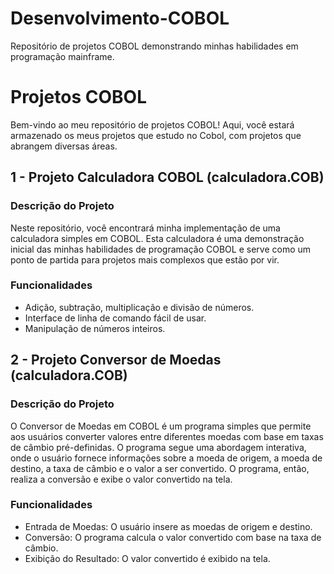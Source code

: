 # Desenvolvimento-COBOL
Repositório de projetos COBOL demonstrando minhas habilidades em programação mainframe.

# Projetos COBOL

Bem-vindo ao meu repositório de projetos COBOL! Aqui, você estará armazenado os meus projetos que estudo no Cobol, com projetos que abrangem diversas áreas.

## 1 - Projeto Calculadora COBOL (calculadora.COB)

### Descrição do Projeto

Neste repositório, você encontrará minha implementação de uma calculadora simples em COBOL. Esta calculadora é uma demonstração inicial das minhas habilidades de programação COBOL e serve como um ponto de partida para projetos mais complexos que estão por vir.

### Funcionalidades

- Adição, subtração, multiplicação e divisão de números.
- Interface de linha de comando fácil de usar.
- Manipulação de números inteiros.

## 2 - Projeto Conversor de Moedas (calculadora.COB)

### Descrição do Projeto

O Conversor de Moedas em COBOL é um programa simples que permite aos usuários converter valores entre diferentes moedas com base em taxas de câmbio pré-definidas. O programa segue uma abordagem interativa, onde o usuário fornece informações sobre a moeda de origem, a moeda de destino, a taxa de câmbio e o valor a ser convertido. O programa, então, realiza a conversão e exibe o valor convertido na tela.

### Funcionalidades

- Entrada de Moedas: O usuário insere as moedas de origem e destino.
- Conversão: O programa calcula o valor convertido com base na taxa de câmbio.
- Exibição do Resultado: O valor convertido é exibido na tela.











